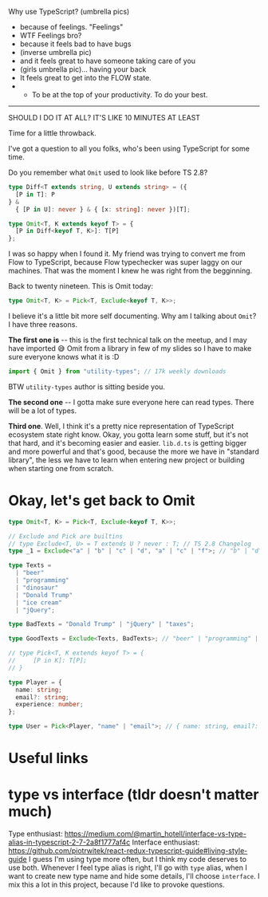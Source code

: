 Why use TypeScript? (umbrella pics)

- because of feelings. "Feelings"
- WTF Feelings bro?
- because it feels bad to have bugs
- (inverse umbrella pic)
- and it feels great to have someone taking care of you
- (girls umbrella pic)... having your back
- It feels great to get into the FLOW state.
- - To be at the top of your productivity. To do your best.

---

SHOULD I DO IT AT ALL? IT'S LIKE 10 MINUTES AT LEAST

Time for a little throwback.

I've got a question to all you folks,
who's been using TypeScript for some time.

Do you remember what `Omit` used to look like before TS 2.8?

```ts
type Diff<T extends string, U extends string> = ({
  [P in T]: P
} &
  { [P in U]: never } & { [x: string]: never })[T];

type Omit<T, K extends keyof T> = {
  [P in Diff<keyof T, K>]: T[P]
};
```

I was so happy when I found it.
My friend was trying to convert me from Flow to TypeScript,
because Flow typechecker was super laggy on our machines.
That was the moment I knew he was right from the begginning.

Back to twenty nineteen.
This is Omit today:

```ts
type Omit<T, K> = Pick<T, Exclude<keyof T, K>>;
```

I believe it's a little bit more self documenting.
Why am I talking about `Omit`?
I have three reasons.

**The first one is** -- this is the first technical talk on the meetup,
and I may have imported 😅 Omit from a library in few of my slides
so I have to make sure everyone knows what it is :D

```ts
import { Omit } from "utility-types"; // 17k weekly downloads
```

BTW `utility-types` author is sitting beside you.

**The second one** -- I gotta make sure everyone here can read types.
There will be a lot of types.

**Third one**.
Well, I think it's a pretty nice representation
of TypeScript ecosystem state right know.
Okay, you gotta learn some stuff, but it's not that hard,
and it's becoming easier and easier.
`lib.d.ts` is getting bigger and more powerful and that's good,
because the more we have in "standard library", the less we have
to learn when entering new project
or building when starting one from scratch.

# Okay, let's get back to Omit

```ts
type Omit<T, K> = Pick<T, Exclude<keyof T, K>>;

// Exclude and Pick are builtins
// type Exclude<T, U> = T extends U ? never : T; // TS 2.8 Changelog
type _1 = Exclude<"a" | "b" | "c" | "d", "a" | "c" | "f">; // "b" | "d"

type Texts =
  | "beer"
  | "programming"
  | "dinosaur"
  | "Donald Trump"
  | "ice cream"
  | "jQuery";

type BadTexts = "Donald Trump" | "jQuery" | "taxes";

type GoodTexts = Exclude<Texts, BadTexts>; // "beer" | "programming" | "dinosaur" | "ice cream"

// type Pick<T, K extends keyof T> = {
//     [P in K]: T[P];
// }

type Player = {
  name: string;
  email?: string;
  experience: number;
};

type User = Pick<Player, "name" | "email">; // { name: string, email?: string }
```

# Useful links

# type vs interface (tldr doesn't matter much)

Type enthusiast: https://medium.com/@martin_hotell/interface-vs-type-alias-in-typescript-2-7-2a8f1777af4c
Interface enthusiast: https://github.com/piotrwitek/react-redux-typescript-guide#living-style-guide
I guess I'm using type more often, but I think my code deserves to use both.
Whenever I feel type alias is right, I'll go with `type` alias,
when I want to create new type name and hide some details, I'll choose
`interface`.
I mix this a lot in this project, because I'd like to provoke questions.
